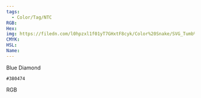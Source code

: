 ```yaml
---
tags:
  - Color/Tag/NTC
RGB:
Hex:
img: https://filedn.com/l0hpzxl1f01yT7GHxtF8cyk/Color%20Snake/SVG_Tumb%20Mass%20No%20Name/380474.svg
CMYK:
HSL:
Name:
---
```

Blue Diamond
```palette
#380474
```
RGB
